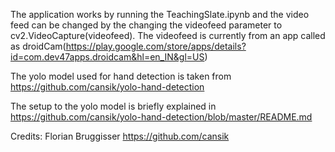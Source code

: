 The application works by running the TeachingSlate.ipynb and the video feed can be changed by the changing the videofeed parameter to 
cv2.VideoCapture(videofeed).
The videofeed is currently from an app called as droidCam(https://play.google.com/store/apps/details?id=com.dev47apps.droidcam&hl=en_IN&gl=US)

The yolo model used for hand detection is taken from https://github.com/cansik/yolo-hand-detection

The setup to the yolo model is briefly explained in https://github.com/cansik/yolo-hand-detection/blob/master/README.md


Credits:
Florian Bruggisser https://github.com/cansik





 